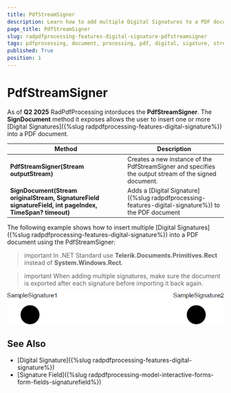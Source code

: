 ```yaml
---
title: PdfStreamSigner
description: Learn how to add multiple Digital Signatures to a PDF document using PdfStreamSigner.
page_title: PdfStreamSigner
slug: radpdfprocessing-features-digital-signature-pdfstreamsigner
tags: pdfprocessing, document, processing, pdf, digital, sigature, stream, writer, multiple, sign
published: True
position: 1
---
```


# PdfStreamSigner

As of **Q2 2025** RadPdfProcessing intorduces the **PdfStreamSigner**. The **SignDocument** method it exposes allows the user to insert one or more [Digital Signatures]({%slug radpdfprocessing-features-digital-signature%}) into a PDF document.

|Method|Description|
|----|----|
|**PdfStreamSigner(Stream outputStream)**|Creates a new instance of thе PdfStreamSigner and specifies the output stream of the signed document.|
|**SignDocument(Stream originalStream, SignatureField signatureField, int pageIndex, TimeSpan? timeout)**|Adds a [Digital Signature]({%slug radpdfprocessing-features-digital-signature%}) to the PDF document|

The following example shows how to insert multiple [Digital Signatures]({%slug radpdfprocessing-features-digital-signature%}) into a PDF document using the PdfStreamSigner:

>important In .NET Standard use __Telerik.Documents.Primitives.Rect__ instead of __System.Windows.Rect__.

>important When adding multiple signatures, make sure the document is exported after each signature before importing it back again.

<snippet id='libraries-pdf-features-digital-signature-pdfstreamsigner'/>

![PdfProcessing Multiple Digital Signatures](images/radpdfprocessing-features-digital-signature-pdfstreamsigner.png)

## See Also

 * [Digital Signature]({%slug radpdfprocessing-features-digital-signature%})
 * [Signature Field]({%slug radpdfprocessing-model-interactive-forms-form-fields-signaturefield%})